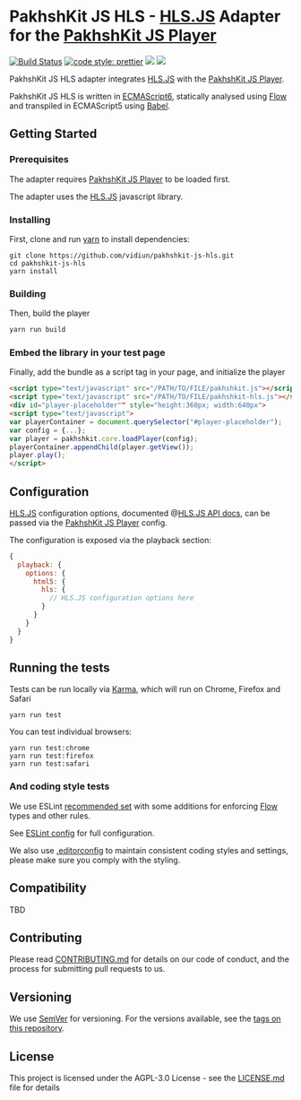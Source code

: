 # PakhshKit JS HLS - [HLS.JS] Adapter for the [PakhshKit JS Player]

[![Build Status](https://travis-ci.org/vidiun/pakhshkit-js-hls.svg?branch=master)](https://travis-ci.org/vidiun/pakhshkit-js-hls)
[![code style: prettier](https://img.shields.io/badge/code_style-prettier-ff69b4.svg?style=flat-square)](https://github.com/prettier/prettier)
[![](https://img.shields.io/npm/v/@pakhshkit-js/pakhshkit-js-hls/latest.svg)](https://www.npmjs.com/package/@pakhshkit-js/pakhshkit-js-hls)
[![](https://img.shields.io/npm/v/@pakhshkit-js/pakhshkit-js-hls/canary.svg)](https://www.npmjs.com/package/@pakhshkit-js/pakhshkit-js-hls/v/canary)

PakhshKit JS HLS adapter integrates [HLS.JS] with the [PakhshKit JS Player].

PakhshKit JS HLS is written in [ECMAScript6], statically analysed using [Flow] and transpiled in ECMAScript5 using [Babel].

[hls.js]: https://github.com/video-dev/hls.js
[hls.js api docs]: https://github.com/video-dev/hls.js/blob/master/docs/API.md
[flow]: https://flow.org/
[ecmascript6]: https://github.com/ericdouglas/ES6-Learning#articles--tutorials
[babel]: https://babeljs.io

## Getting Started

### Prerequisites

The adapter requires [PakhshKit JS Player] to be loaded first.

The adapter uses the [HLS.JS] javascript library.

[pakhshkit js player]: https://github.com/vidiun/pakhshkit-js

### Installing

First, clone and run [yarn] to install dependencies:

[yarn]: https://yarnpkg.com/lang/en/

```
git clone https://github.com/vidiun/pakhshkit-js-hls.git
cd pakhshkit-js-hls
yarn install
```

### Building

Then, build the player

```javascript
yarn run build
```

### Embed the library in your test page

Finally, add the bundle as a script tag in your page, and initialize the player

```html
<script type="text/javascript" src="/PATH/TO/FILE/pakhshkit.js"></script>
<script type="text/javascript" src="/PATH/TO/FILE/pakhshkit-hls.js"></script>
<div id="player-placeholder"" style="height:360px; width:640px">
<script type="text/javascript">
var playerContainer = document.querySelector("#player-placeholder");
var config = {...};
var player = pakhshkit.core.loadPlayer(config);
playerContainer.appendChild(player.getView());
player.play();
</script>
```

## Configuration

[HLS.JS] configuration options, documented @[HLS.JS API docs], can be passed via the [PakhshKit JS Player] config.

The configuration is exposed via the playback section:

```javascript
{
  playback: {
    options: {
      html5: {
        hls: {
          // HLS.JS configuration options here
        }
      }
    }
  }
}
```

## Running the tests

Tests can be run locally via [Karma], which will run on Chrome, Firefox and Safari

[karma]: https://karma-runner.github.io/1.0/index.html

```
yarn run test
```

You can test individual browsers:

```
yarn run test:chrome
yarn run test:firefox
yarn run test:safari
```

### And coding style tests

We use ESLint [recommended set](http://eslint.org/docs/rules/) with some additions for enforcing [Flow] types and other rules.

See [ESLint config](.eslintrc.json) for full configuration.

We also use [.editorconfig](.editorconfig) to maintain consistent coding styles and settings, please make sure you comply with the styling.

## Compatibility

TBD

## Contributing

Please read [CONTRIBUTING.md](https://gist.github.com/PurpleBooth/b24679402957c63ec426) for details on our code of conduct, and the process for submitting pull requests to us.

## Versioning

We use [SemVer](http://semver.org/) for versioning. For the versions available, see the [tags on this repository](https://github.com/vidiun/pakhshkit-js-hls/tags).

## License

This project is licensed under the AGPL-3.0 License - see the [LICENSE.md](LICENSE.md) file for details
